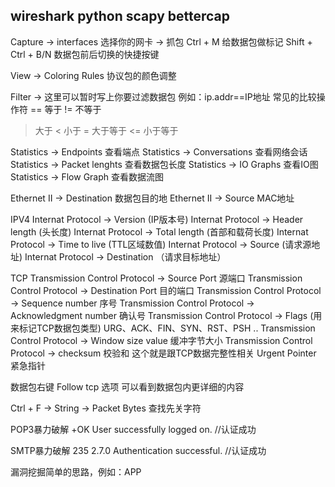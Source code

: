 ## wireshark python scapy bettercap

Capture -> interfaces 选择你的网卡 -> 抓包
Ctrl + M 给数据包做标记
Shift + Ctrl + B/N 数据包前后切换的快捷按键

View -> Coloring Rules 协议包的颜色调整

Filter -> 这里可以暂时写上你要过滤数据包
例如：ip.addr==IP地址
常见的比较操作符
== 等于
!= 不等于
> 大于
< 小于
>= 大于等于
<= 小于等于

Statistics -> Endpoints 查看端点
Statistics -> Conversations 查看网络会话
Statistics -> Packet lenghts 查看数据包长度
Statistics -> IO Graphs 查看IO图
Statistics -> Flow Graph 查看数据流图

Ethernet II -> Destination 数据包目的地
Ethernet II -> Source MAC地址

IPV4
Internat Protocol -> Version (IP版本号)
Internat Protocol -> Header length (头长度)
Internat Protocol -> Total length (首部和载荷长度)
Internat Protocol -> Time to live (TTL区域数值)
Internat Protocol -> Source (请求源地址)
Internat Protocol -> Destination （请求目标地址）

TCP
Transmission Control Protocol -> Source Port 源端口
Transmission Control Protocol -> Destination Port 目的端口
Transmission Control Protocol -> Sequence number 序号
Transmission Control Protocol -> Acknowledgment number 确认号
Transmission Control Protocol -> Flags (用来标记TCP数据包类型)
URG、ACK、FIN、SYN、RST、PSH ..
Transmission Control Protocol -> Window size value 缓冲字节大小
Transmission Control Protocol -> checksum 校验和
这个就是跟TCP数据完整性相关
Urgent Pointer 紧急指针

数据包右键 Follow tcp 选项 可以看到数据包内更详细的内容

Ctrl + F -> String -> Packet Bytes 查找先关字符

POP3暴力破解
+OK User successfully logged on.   //认证成功

SMTP暴力破解
235 2.7.0 Authentication successful.    //认证成功

漏洞挖掘简单的思路，例如：APP








